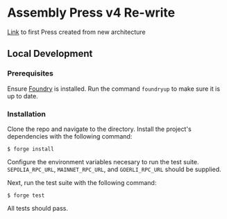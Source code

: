 # Assembly Press v4 Re-write

[Link](https://sepolia.etherscan.io/address/0x71b51f5d321bcf1441c49584a9373a0f6f10055f) to first Press created from new architecture

## Local Development

### Prerequisites
Ensure [Foundry](https://github.com/foundry-rs/foundry) is installed. Run the command `foundryup` to make sure it is up to date.

### Installation

Clone the repo and navigate to the directory. Install the project's dependencies with the following command:
```
$ forge install
```

Configure the environment variables necesary to run the test suite. `SEPOLIA_RPC_URL`, `MAINNET_RPC_URL`, and `GOERLI_RPC_URL` should be supplied.

Next, run the test suite with the following command:
```
$ forge test
```
All tests should pass.
